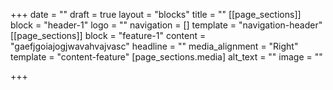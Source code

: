 +++
date = ""
draft = true
layout = "blocks"
title = ""
[[page_sections]]
block = "header-1"
logo = ""
navigation = []
template = "navigation-header"
[[page_sections]]
block = "feature-1"
content = "gaefjgoiajogjwavahvajvasc"
headline = ""
media_alignment = "Right"
template = "content-feature"
[page_sections.media]
alt_text = ""
image = ""

+++
